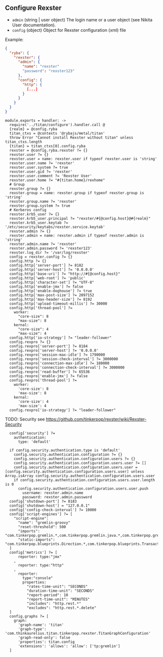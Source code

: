 
## Configure Rexster

*   `admin` (string | user object)
    The login name or a user object (see Nikita User documentation).
*   `config` (object)
    Object for Rexster configuration (xml) file

Example:

```json
{
  "ryba": {
    "rexster": {
      "admin": {
        "name": "rexster"
        "password": "rexster123"
      },
      "config": {
        "http": {
          [...]
        }
      }
    }
  }
}
```

    module.exports = handler: ->
      require('../titan/configure').handler.call @
      {realm} = @config.ryba
      titan_ctxs = @contexts '@rybajs/metal/titan'
      throw Error "Cannot install Rexster without titan" unless titan_ctxs.length
      {titan} = titan_ctxs[0].config.ryba
      rexster = @config.ryba.rexster ?= {}
      rexster.user ?= {}
      rexster.user = name: rexster.user if typeof rexster.user is 'string'
      rexster.user.name ?= 'rexster'
      rexster.user.system ?= true
      rexster.user.gid ?= 'rexster'
      rexster.user.comment ?= 'Rexster User'
      rexster.user.home ?= "#{titan.home}/rexhome"
      # Group
      rexster.group ?= {}
      rexster.group = name: rexster.group if typeof rexster.group is 'string'
      rexster.group.name ?= 'rexster'
      rexster.group.system ?= true
      # Kerberos config
      rexster.krb5_user ?= {}
      rexster.krb5_user.principal ?= "rexster/#{@config.host}@#{realm}"
      rexster.krb5_user.keytab ?= '/etc/security/keytabs/rexster.service.keytab'
      rexster.admin ?= {}
      rexster.admin = name: rexster.admin if typeof rexster.admin is 'string'
      rexster.admin.name ?= 'rexster'
      rexster.admin.password ?= 'rexster123'
      rexster.log_dir ?= '/var/log/rexster'
      config = rexster.config ?= {}
      config.http ?= {}
      config.http['server-port'] ?= 8182
      config.http['server-host'] ?= '0.0.0.0'
      config.http['base-uri'] ?= "http://#{@config.host}"
      config.http['web-root'] ?= 'public'
      config.http['character-set'] ?= "UTF-8"
      config.http['enable-jmx'] ?= false
      config.http['enable-doghouse'] ?= true
      config.http['max-post-size'] ?= 2097152
      config.http['max-header-size'] ?= 8192
      config.http['upload-timeout-millis'] ?= 30000
      config.http['thread-pool'] ?=
        worker:
          "core-size": 8
          "max-size": 8
        kernal:
          "core-size": 4
          "max-size": 4
      config.http['io-strategy'] ?= "leader-follower"
      config.rexpro ?= {}
      config.rexpro['server-port'] ?= 8184
      config.rexpro['server-host'] ?= '0.0.0.0'
      config.rexpro['session-max-idle'] ?= 1790000
      config.rexpro['session-check-interval'] ?= 3000000
      config.rexpro['connection-max-idle'] ?= 180000
      config.rexpro['connection-check-interval'] ?= 3000000
      config.rexpro['read-buffer'] ?= 65536
      config.rexpro['enable-jmx'] ?= false
      config.rexpro['thread-pool'] ?=
        worker:
          'core-size': 8
          'max-size': 8
        kernal:
          'core-size': 4
          'max-size': 4
      config.rexpro['io-strategy'] ?= "leader-follower"

TODO: Security see https://github.com/tinkerpop/rexster/wiki/Rexster-Security

      config['security'] ?=
        authentication:
          type: 'default'

      if config.security.authentication.type is 'default'
        config.security.authentication.configuration ?= {}
        config.security.authentication.configuration.users ?= {}
        config.security.authentication.configuration.users.user ?= []
        config.security.authentication.configuration.users.user = [config.security.authentication.configuration.users.user] unless Array.isArray config.security.authentication.configuration.users.user
        if config.security.authentication.configuration.users.user.length is 0
          config.security.authentication.configuration.users.user.push
            username: rexster.admin.name
            password: rexster.admin.password
      config['shutdown-port'] ?= 8183
      config['shutdown-host'] = "127.0.0.1"
      config['config-check-interval'] ?= 10000
      config['script-engines'] ?= [
        "script-engine":
          "name": "gremlin-groovy"
          "reset-threshold": 500
          "imports": "com.tinkerpop.gremlin.*,com.tinkerpop.gremlin.java.*,com.tinkerpop.gremlin.pipes.filter.*,com.tinkerpop.gremlin.pipes.sideeffect.*,com.tinkerpop.gremlin.pipes.transform.*,com.tinkerpop.blueprints.*,com.tinkerpop.blueprints.impls.*,com.tinkerpop.blueprints.impls.tg.*,com.tinkerpop.blueprints.impls.neo4j.*,com.tinkerpop.blueprints.impls.neo4j.batch.*,com.tinkerpop.blueprints.impls.neo4j2.*,com.tinkerpop.blueprints.impls.neo4j2.batch.*,com.tinkerpop.blueprints.impls.orient.*,com.tinkerpop.blueprints.impls.orient.batch.*,com.tinkerpop.blueprints.impls.dex.*,com.tinkerpop.blueprints.impls.rexster.*,com.tinkerpop.blueprints.impls.sail.*,com.tinkerpop.blueprints.impls.sail.impls.*,com.tinkerpop.blueprints.util.*,com.tinkerpop.blueprints.util.io.*,com.tinkerpop.blueprints.util.io.gml.*,com.tinkerpop.blueprints.util.io.graphml.*,com.tinkerpop.blueprints.util.io.graphson.*,com.tinkerpop.blueprints.util.wrappers.*,com.tinkerpop.blueprints.util.wrappers.batch.*,com.tinkerpop.blueprints.util.wrappers.batch.cache.*,com.tinkerpop.blueprints.util.wrappers.event.*,com.tinkerpop.blueprints.util.wrappers.event.listener.*,com.tinkerpop.blueprints.util.wrappers.id.*,com.tinkerpop.blueprints.util.wrappers.partition.*,com.tinkerpop.blueprints.util.wrappers.readonly.*,com.tinkerpop.blueprints.oupls.sail.*,com.tinkerpop.blueprints.oupls.sail.pg.*,com.tinkerpop.blueprints.oupls.jung.*,com.tinkerpop.pipes.*,com.tinkerpop.pipes.branch.*,com.tinkerpop.pipes.filter.*,com.tinkerpop.pipes.sideeffect.*,com.tinkerpop.pipes.transform.*,com.tinkerpop.pipes.util.*,com.tinkerpop.pipes.util.iterators.*,com.tinkerpop.pipes.util.structures.*,org.apache.commons.configuration.*,com.thinkaurelius.titan.core.*,com.thinkaurelius.titan.core.attribute.*,com.thinkaurelius.titan.core.log.*,com.thinkaurelius.titan.core.olap.*,com.thinkaurelius.titan.core.schema.*,com.thinkaurelius.titan.core.util.*,com.thinkaurelius.titan.example.*,org.apache.commons.configuration.*,com.tinkerpop.gremlin.Tokens.T,com.tinkerpop.gremlin.groovy.*",
          "static-imports": "com.tinkerpop.blueprints.Direction.*,com.tinkerpop.blueprints.TransactionalGraph$Conclusion.*,com.tinkerpop.blueprints.Compare.*,com.thinkaurelius.titan.core.attribute.Geo.*,com.thinkaurelius.titan.core.attribute.Text.*,com.thinkaurelius.titan.core.Cardinality.*,com.thinkaurelius.titan.core.Multiplicity.*,com.tinkerpop.blueprints.Query$Compare.*"
      ]
      config['metrics'] ?= [
          reporter: type:"jmx"
        ,
          reporter: type:"http"
        ,
          reporter:
            type:"console"
            properties:
              "rates-time-unit": "SECONDS"
              "duration-time-unit": "SECONDS"
              "report-period": 10
              "report-time-unit": "MINUTES"
              "includes": "http.rest.*"
              "excludes": "http.rest.*.delete"
      ]
      config.graphs ?= [
        graph:
          'graph-name': 'titan'
          'graph-type': 'com.thinkaurelius.titan.tinkerpop.rexster.TitanGraphConfiguration'
          'graph-read-only': false
          'properties': titan.config
          'extensions': 'allows': 'allow': ['tp:gremlin']
      ]
